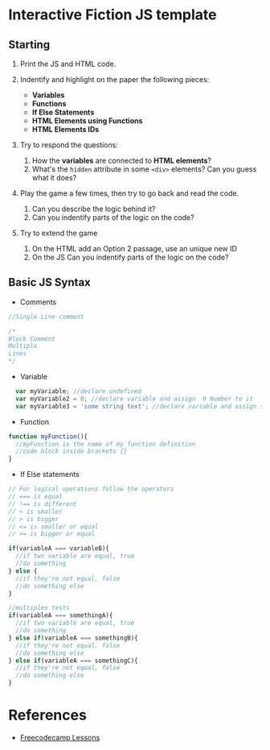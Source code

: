 # Interactive Fiction JS template

## Starting

1. Print the JS and HTML code.
1. Indentify and highlight on the paper the following pieces:

    * __Variables__
    * __Functions__
    * __If Else Statements__
    * __HTML Elements using Functions__
    * __HTML Elements IDs__

1. Try to respond the questions:
   1. How the __variables__ are connected to __HTML elements__?
   1. What's the `hidden` attribute in some `<div>` elements? Can you guess what it does?

1. Play the game a few times, then try to go back and read the code.
   1. Can you describe the logic behind it?
   1. Can you indentify parts of the logic on the code? 
   
   
1. Try to extend the game
   1. On the HTML add an Option 2 passage, use an unique new ID
   1. On the JS Can you indentify parts of the logic on the code? 
   
## Basic JS Syntax


* Comments
```js
//Single Line comment

/*
Block Comment
Multiple
Lines
*/
```

* Variable
```js
  var myVariable; //declare undefined
  var myVariable2 = 0; //declare variable and assign  0 Number to it
  var myVariable3 = 'some string text'; //declare variable and assign string text to it
```

* Function
```js
function myFunction(){
  //myFunction is the name of my function definition
  //code block inside brackets {}
}
```

* If Else statements
```js
// For logical operations follow the operators
// === is equal
// !== is different
// < is smaller
// > is bigger
// <= is smaller or equal
// >= is bigger or equal

if(variableA === variableB){
  //if two variable are equal, true
  //do something
} else {
  //if they're not equal, false
  //do something else
}

//multiples tests
if(variableA === somethingA){
  //if two variable are equal, true
  //do something
} else if(variableA === somethingB){
  //if they're not equal, false
  //do something else
} else if(variableA === somethingC){
  //if they're not equal, false
  //do something else
}

```


# References

* [Freecodecamp Lessons](https://www.freecodecamp.org/challenges/learn-how-freecodecamp-works)
